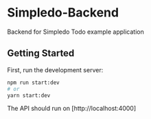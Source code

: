 # Simpledo-Backend
Backend for Simpledo Todo example application

## Getting Started

First, run the development server:

```bash
npm run start:dev
# or
yarn start:dev
```

The API should run on [http://localhost:4000]
